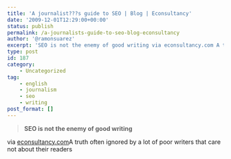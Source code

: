 ```yaml
---
title: 'A journalist???s guide to SEO | Blog | Econsultancy'
date: '2009-12-01T12:29:00+00:00'
status: publish
permalink: /a-journalists-guide-to-seo-blog-econsultancy
author: '@ramonsuarez'
excerpt: 'SEO is not the enemy of good writing via econsultancy.com A truth often ignored by a lot of poor writers that care not about their readers'
type: post
id: 187
category:
    - Uncategorized
tag:
    - english
    - journalism
    - seo
    - writing
post_format: []
---
```

> **SEO is not the enemy of good writing**

via [econsultancy.com](http://econsultancy.com/blog/5034-a-journalists-guide-to-seo)</div>A truth often ignored by a lot of poor writers that care not about their readers

</div>